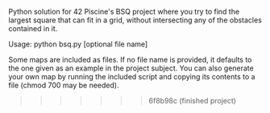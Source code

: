 Python solution for 42 Piscine's BSQ project where you try to find the largest square that can fit in a grid, without intersecting any of the obstacles contained in it.

Usage: python bsq.py [optional file name]

Some maps are included as files. If no file name is provided, it defaults to the one given as an example in the project subject. You can also generate your own map by running the included script and copying its contents to a file (chmod 700 may be needed).
>>>>>>> 6f8b98c (finished project)
